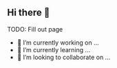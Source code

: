 ## Hi there 👋

TODO: Fill out page

- 🔭 I’m currently working on ...
- 🌱 I’m currently learning ...
- 👯 I’m looking to collaborate on ...

<!--
**MerlinHelp/merlinhelp** is a ✨ _special_ ✨ repository because its `README.md` (this file) appears on your GitHub profile.

Here are some ideas to get you started:

- 🔭 I’m currently working on ...
- 🌱 I’m currently learning ...
- 👯 I’m looking to collaborate on ...
- 🤔 I’m looking for help with ...
- 💬 Ask me about ...
- 📫 How to reach me: ...
- 😄 Pronouns: ...
- ⚡ Fun fact: ...
-->
